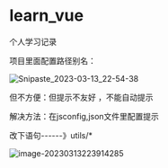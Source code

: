 # learn_vue
个人学习记录



项目里面配置路径别名：

![Snipaste_2023-03-13_22-54-38](C:\Users\11981\Desktop\learn_vue\笔记图片\Snipaste_2023-03-13_22-54-38.jpg)

但不方便：但提示不友好 ，不能自动提示

解决方法：在jsconfig,json文件里配置提示

改下语句------》utils/*

![image-20230313223914285](C:\Users\11981\Desktop\learn_vue\笔记图片\image-20230313223914285.png)



















































































































































































































































































































































